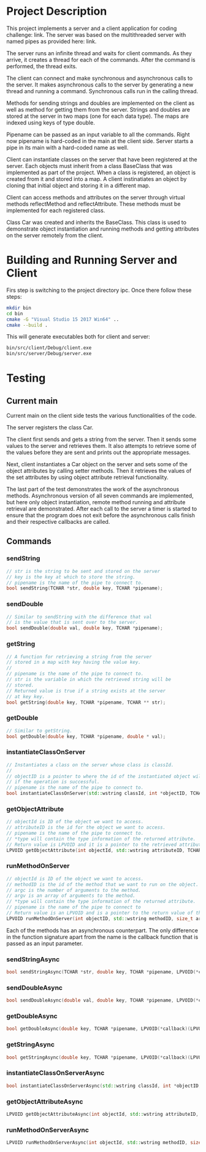 # Project Description

This project implements a server and a client application for coding challenge: link.
The server was based on the multithreaded server with named pipes as provided here: link.

The server runs an infinite thread and waits for client commands. As they arrive, it creates a thread for each of the commands. After the command is performed, the thread exits. 

The client can connect and make synchronous and asynchronous calls to the server. It makes asynchronous calls to the server by generating a new thread and running a command. Synchronous calls run in the calling thread.

Methods for sending strings and doubles are implemented on the client as well as method for getting them from the server. Strings and doubles are stored at the server in two maps (one for each data type). The maps are indexed using keys of type double.

Pipename can be passed as an input variable to all the commands. Right now pipename is hard-coded in the main at the client side. Server starts a pipe in its main with a hard-coded name as well.

Client can instantiate classes on the server that have been registered at the server. Each objects must inherit from a class BaseClass that was implemented as part of the project. When a class is registered, an object is created from it and stored into a map. A client instinatiates an object by cloning that initial object and storing it in a different map.

Client can access methods and attributes on the server through virtual methods reflectMethod and reflectAttribute. These methods must be implemented for each registered class.

Class Car was created and inherits the BaseClass. This class is used to demonstrate object instantiation and running methods and getting attributes on the server remotely from the client.

# Building and Running Server and Client

Firs step is switching to the project directory ipc. Once there follow these steps:
``` bash
mkdir bin
cd bin
cmake -G "Visual Studio 15 2017 Win64" ..
cmake --build .
```

This will generate executables both for client and server:
``` bash
bin/src/client/Debug/client.exe
bin/src/server/Debug/server.exe
```

# Testing
## Current main
Current main on the client side tests the various functionalities of the code. 

The server registers the class Car. 

The client first sends and gets a string from the server. Then it sends some values to the server and retrieves them. It also attempts to retrieve some of the values before they are sent and prints out the appropriate messages.

Next, client instantiates a Car object on the server and sets some of the object attributes by calling setter methods. Then it retrieves the values of the set attributes by using object attribute retrieval functionality.

The last part of the test demonstrates the work of the asynchronous methods. Asynchronous version of all seven commands are implemented, but here only object instantiation, remote method running and attribute retrieval are demonstrated. After each call to the server a timer is started to ensure that the program does not exit before the asynchronous calls finish and their respective callbacks are called.

## Commands
### sendString
```c++
// str is the string to be sent and stored on the server
// key is the key at which to store the string.
// pipename is the name of the pipe to connect to.
bool sendString(TCHAR *str, double key, TCHAR *pipename);
```
### sendDouble
```c++
// Similar to sendString with the difference that val
// is the value that is sent over to the server.
bool sendDouble(double val, double key, TCHAR *pipename);
```
### getString
```c++
// A function for retrieving a string from the server
// stored in a map with key having the value key.
//
// pipename is the name of the pipe to connect to.
// str is the variable in which the retrieved string will be
// stored.
// Returned value is true if a string exists at the server
// at key key.
bool getString(double key, TCHAR *pipename, TCHAR ** str);
```
### getDouble
```c++
// Similar to getString.
bool getDouble(double key, TCHAR *pipename, double * val);
```
### instantiateClassOnServer
```c++
// Instantiates a class on the server whose class is classId.
//
// objectID is a pointer to where the id of the instantiated object will be stored
// if the operation is successful.
// pipename is the name of the pipe to connect to.
bool instantiateClassOnServer(std::wstring classId, int *objectID, TCHAR *pipename);
```
### getObjectAttribute
```c++
// objectId is ID of the object we want to access.
// attributeID is the id for the object we want to access.
// pipename is the name of the pipe to connect to.
// *type will contain the type information of the returned attribute.
// Return value is LPVOID and it is a pointer to the retrieved attribute.
LPVOID getObjectAttribute(int objectId, std::wstring attributeID, TCHAR *pipename, int *type);
```
### runMethodOnServer
```c++
// objectId is ID of the object we want to access.
// methodID is the id of the method that we want to run on the object.
// argc is the number of arguments to the method.
// argv is an array of arguments to the method.
// *type will contain the type information of the returned attribute.
// pipename is the name of the pipe to connect to
// Return value is an LPVOID and is a pointer to the return value of the function.
LPVOID runMethodOnServer(int objectID, std::wstring methodID, size_t argc, TCHAR **argv, TCHAR *pipename, int*type);
```

Each of the methods has an asynchronous counterpart. The only difference in the function signature apart from the name is the callback function that is passed as an input parameter.

### sendStringAsync
```c++
bool sendStringAsync(TCHAR *str, double key, TCHAR *pipename, LPVOID(*callback)(LPVOID)) ;
```
### sendDoubleAsync
```c++
bool sendDoubleAsync(double val, double key, TCHAR *pipename, LPVOID(*callback)(LPVOID)) ;
```
### getDoubleAsync
```c++
bool getDoubleAsync(double key, TCHAR *pipename, LPVOID(*callback)(LPVOID));
```
### getStringAsync
```c++
bool getStringAsync(double key, TCHAR *pipename, LPVOID(*callback)(LPVOID)) ;
```
### instantiateClassOnServerAsync
```c++
bool instantiateClassOnServerAsync(std::wstring classId, int *objectID, TCHAR *pipename, LPVOID(*callback)(LPVOID));
```
### getObjectAttributeAsync
```c++
LPVOID getObjectAttributeAsync(int objectId, std::wstring attributeID, TCHAR *pipename, int *type, LPVOID(*callback)(LPVOID));
```
### runMethodOnServerAsync
```c++
LPVOID runMethodOnServerAsync(int objectId, std::wstring methodID, size_t argc, TCHAR** argv, TCHAR *pipename, int *type, LPVOID(*callback)(LPVOID));
```